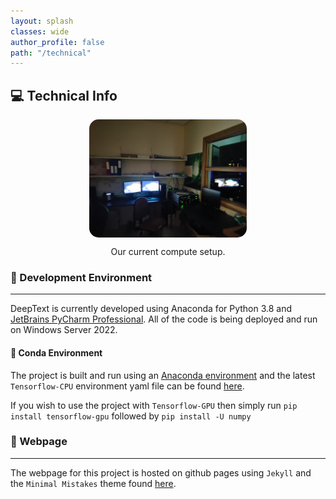 ```yaml
---
layout: splash
classes: wide
author_profile: false
path: "/technical"
---
```


## 💻 Technical Info

<img src="./images/update-1.jpg" alt="New Setup" style="display:block;margin-left:auto;margin-right:auto;width:50%;border-radius:15px">
<p style='text-align:center;display:block;margin-left:auto;margin-right:auto;width:50%'>Our current compute setup.</p>

### 🧪 Development Environment

---

DeepText is currently developed using Anaconda for Python 3.8 and [JetBrains PyCharm Professional](https://www.jetbrains.com/pycharm/download/#section=windows). All of the code is being deployed and run on Windows Server 2022.

#### 🐍 Conda Environment

The project is built and run using an [Anaconda environment](https://anaconda.org/) and the latest `Tensorflow-CPU` environment yaml file can be found [here](https://github.com/71xn/DeepText/blob/main/tf.yml).

If you wish to use the project with `Tensorflow-GPU` then simply run `pip install tensorflow-gpu` followed by `pip install -U numpy`

### 📃 Webpage

---

The webpage for this project is hosted on github pages using `Jekyll` and the `Minimal Mistakes` theme found [here](https://mmistakes.github.io/minimal-mistakes/).
